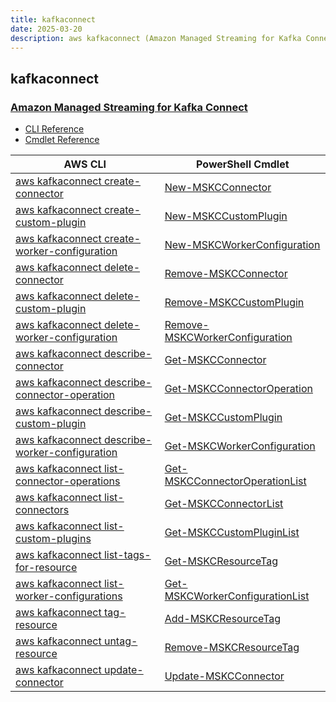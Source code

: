 ```yaml
---
title: kafkaconnect
date: 2025-03-20
description: aws kafkaconnect (Amazon Managed Streaming for Kafka Connect) command/cmdlet list.
---
```


## kafkaconnect

### [Amazon Managed Streaming for Kafka Connect](https://aws.amazon.com/msk/)

* [CLI Reference](https://awscli.amazonaws.com/v2/documentation/api/latest/reference/kafkaconnect/index.html)
* [Cmdlet Reference](https://docs.aws.amazon.com/powershell/latest/reference/items/KafkaConnect_cmdlets.html)

|AWS CLI|PowerShell Cmdlet|
|----|----|
|[aws kafkaconnect create-connector](https://awscli.amazonaws.com/v2/documentation/api/latest/reference/kafkaconnect/create-connector.html)|[New-MSKCConnector](https://docs.aws.amazon.com/powershell/latest/reference/items/New-MSKCConnector.html)|
|[aws kafkaconnect create-custom-plugin](https://awscli.amazonaws.com/v2/documentation/api/latest/reference/kafkaconnect/create-custom-plugin.html)|[New-MSKCCustomPlugin](https://docs.aws.amazon.com/powershell/latest/reference/items/New-MSKCCustomPlugin.html)|
|[aws kafkaconnect create-worker-configuration](https://awscli.amazonaws.com/v2/documentation/api/latest/reference/kafkaconnect/create-worker-configuration.html)|[New-MSKCWorkerConfiguration](https://docs.aws.amazon.com/powershell/latest/reference/items/New-MSKCWorkerConfiguration.html)|
|[aws kafkaconnect delete-connector](https://awscli.amazonaws.com/v2/documentation/api/latest/reference/kafkaconnect/delete-connector.html)|[Remove-MSKCConnector](https://docs.aws.amazon.com/powershell/latest/reference/items/Remove-MSKCConnector.html)|
|[aws kafkaconnect delete-custom-plugin](https://awscli.amazonaws.com/v2/documentation/api/latest/reference/kafkaconnect/delete-custom-plugin.html)|[Remove-MSKCCustomPlugin](https://docs.aws.amazon.com/powershell/latest/reference/items/Remove-MSKCCustomPlugin.html)|
|[aws kafkaconnect delete-worker-configuration](https://awscli.amazonaws.com/v2/documentation/api/latest/reference/kafkaconnect/delete-worker-configuration.html)|[Remove-MSKCWorkerConfiguration](https://docs.aws.amazon.com/powershell/latest/reference/items/Remove-MSKCWorkerConfiguration.html)|
|[aws kafkaconnect describe-connector](https://awscli.amazonaws.com/v2/documentation/api/latest/reference/kafkaconnect/describe-connector.html)|[Get-MSKCConnector](https://docs.aws.amazon.com/powershell/latest/reference/items/Get-MSKCConnector.html)|
|[aws kafkaconnect describe-connector-operation](https://awscli.amazonaws.com/v2/documentation/api/latest/reference/kafkaconnect/describe-connector-operation.html)|[Get-MSKCConnectorOperation](https://docs.aws.amazon.com/powershell/latest/reference/items/Get-MSKCConnectorOperation.html)|
|[aws kafkaconnect describe-custom-plugin](https://awscli.amazonaws.com/v2/documentation/api/latest/reference/kafkaconnect/describe-custom-plugin.html)|[Get-MSKCCustomPlugin](https://docs.aws.amazon.com/powershell/latest/reference/items/Get-MSKCCustomPlugin.html)|
|[aws kafkaconnect describe-worker-configuration](https://awscli.amazonaws.com/v2/documentation/api/latest/reference/kafkaconnect/describe-worker-configuration.html)|[Get-MSKCWorkerConfiguration](https://docs.aws.amazon.com/powershell/latest/reference/items/Get-MSKCWorkerConfiguration.html)|
|[aws kafkaconnect list-connector-operations](https://awscli.amazonaws.com/v2/documentation/api/latest/reference/kafkaconnect/list-connector-operations.html)|[Get-MSKCConnectorOperationList](https://docs.aws.amazon.com/powershell/latest/reference/items/Get-MSKCConnectorOperationList.html)|
|[aws kafkaconnect list-connectors](https://awscli.amazonaws.com/v2/documentation/api/latest/reference/kafkaconnect/list-connectors.html)|[Get-MSKCConnectorList](https://docs.aws.amazon.com/powershell/latest/reference/items/Get-MSKCConnectorList.html)|
|[aws kafkaconnect list-custom-plugins](https://awscli.amazonaws.com/v2/documentation/api/latest/reference/kafkaconnect/list-custom-plugins.html)|[Get-MSKCCustomPluginList](https://docs.aws.amazon.com/powershell/latest/reference/items/Get-MSKCCustomPluginList.html)|
|[aws kafkaconnect list-tags-for-resource](https://awscli.amazonaws.com/v2/documentation/api/latest/reference/kafkaconnect/list-tags-for-resource.html)|[Get-MSKCResourceTag](https://docs.aws.amazon.com/powershell/latest/reference/items/Get-MSKCResourceTag.html)|
|[aws kafkaconnect list-worker-configurations](https://awscli.amazonaws.com/v2/documentation/api/latest/reference/kafkaconnect/list-worker-configurations.html)|[Get-MSKCWorkerConfigurationList](https://docs.aws.amazon.com/powershell/latest/reference/items/Get-MSKCWorkerConfigurationList.html)|
|[aws kafkaconnect tag-resource](https://awscli.amazonaws.com/v2/documentation/api/latest/reference/kafkaconnect/tag-resource.html)|[Add-MSKCResourceTag](https://docs.aws.amazon.com/powershell/latest/reference/items/Add-MSKCResourceTag.html)|
|[aws kafkaconnect untag-resource](https://awscli.amazonaws.com/v2/documentation/api/latest/reference/kafkaconnect/untag-resource.html)|[Remove-MSKCResourceTag](https://docs.aws.amazon.com/powershell/latest/reference/items/Remove-MSKCResourceTag.html)|
|[aws kafkaconnect update-connector](https://awscli.amazonaws.com/v2/documentation/api/latest/reference/kafkaconnect/update-connector.html)|[Update-MSKCConnector](https://docs.aws.amazon.com/powershell/latest/reference/items/Update-MSKCConnector.html)|

